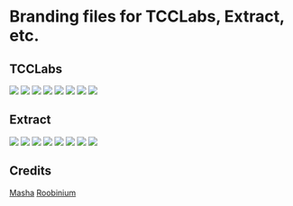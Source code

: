 # Branding files for TCCLabs, Extract, etc.

## TCCLabs

![](./assets/1_1_tcclabs.png)
![](./assets/1_1_tcclabsb.png)
![](./assets/1_1_tcclabsdark.png)
![](./assets/1_1_tcclabsdarkb.png)
![](./assets/2_1_tcclabswide.png)
![](./assets/2_1_tcclabswideb.png)
![](./assets/2_1_tcclabswidedark.png)
![](./assets/2_1_tcclabswidedarkb.png)

## Extract
![](./assets/1_1_extract.png)
![](./assets/1_1_extract2.png)
![](./assets/1_1_extract_b.png)
![](./assets/1_1_extract_b1.png)
![](./assets/3_1_extractwide.png)
![](./assets/3_1_extractwideb.png)
![](./assets/3_1_extractwidedark.png)
![](./assets/3_1_extractwidedarkb.png)
<!-- ![](./assets/Extract black l.svg)
![](./assets/Extract black u.svg)
![](./assets/Extract white l.svg)
![](./assets/Extract white u.svg) -->

## Credits

[Masha](https://www.behance.net/mashaburdina)
[Roobinium](https://roobinium.io)